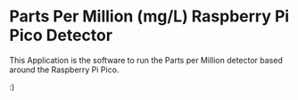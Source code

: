 # Parts Per Million (mg/L) Raspberry Pi Pico Detector
This Application is the software to run the Parts per Million detector based around the Raspberry Pi Pico.

:)
